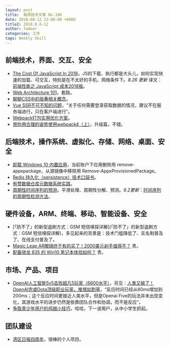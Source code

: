 ```yaml
---
layout: post
title:  每周技术文章 No.186
date: 2018-08-12 22:00:00 +0800
title2: 2018.8.6-12
author: fadeer
categories: 工作
tags: Weekly Skill
---
```


前端技术，界面、交互、安全
----
* [The Cost Of JavaScript In 2018](https://medium.com/@addyosmani/the-cost-of-javascript-in-2018-7d8950fbb5d4)，JS的下载、执行都是大头儿，如何实现快速的加载、可交互，特别是在不太好的手机、网络条件下。*8.26 更新* 译文：[前端性能之 JavaScript 成本2018版](http://www.infoq.com/cn/articles/the-cost-of-javascript-in-2018)。
* [Web Architecture 101](https://engineering.videoblocks.com/web-architecture-101-a3224e126947)，套路。
* [聊聊CSS中的层叠相关概念](https://www.w3cplus.com/css/understand-css-stacking-context-order-z-index.html)。
* [Vue SSR不可不知的问题](https://zhuanlan.zhihu.com/p/41427873)，“关于任何需要登录获取数据的情况，建议不在服务端进行，只在客户端进行”。
* [Webpack打包实用优化方案](https://jdc.jd.com/archives/212653)。
* [带你用合理的姿势使用webpack4（上）](https://segmentfault.com/a/1190000015919863)，升级篇，不错。

后端技术，操作系统、虚拟化、存储、网络、桌面、安全
----
* [卸载 Windows 10 内置应用](http://goxia.maytide.net/read.php/1898.htm)，当前账户下应用删除用 remove-appxpackage，从源镜像中移除用 Remove-AppxProvisionedPackage。
* [Redis 持久化（persistence）技术口袋书](https://segmentfault.com/a/1190000015897415)。
* [有赞数据仓库元数据系统实践](https://tech.youzan.com/youzan-metadata/)。
* [周期性时间序列的预测](https://www.opsdev.cn/post/periodic_predict.html)，平滑处理、周期性分解、预测。*9.2更新*：[时间序列的周期性检测方法](https://www.opsdev.cn/post/periodic_check.html)。

硬件设备，ARM、终端、移动、智能设备、安全
----
* [「防不了」的新型盗刷方式：GSM 短信嗅探详解](「防不了」的新型盗刷方式：GSM 短信嗅探详解)，多见起来的背景是：技术门槛降低了、实名制普及了、在线支付普及了。
* [Magic Leap AR眼镜终于有的买了！2000美元剁手值得不？](https://www.jiqizhixin.com/articles/2018-08-11-12) 贵。
* [配备骁龙 835 的 Win10 笔记本体验如何？](https://www.ifanr.com/1078919) 贵。

市场、产品、项目
----
* [OpenAI人工智能5v5击败超凡5玩家（6600水平）](https://www.jiqizhixin.com/articles/2018-08-06-3)，另见：[人类又输了！OpenAI完虐Dota顶级职业玩家，推塔如割草](https://zhuanlan.zhihu.com/p/41356130)，“反应时间已经从80ms增加到200ms；这个反应时间更接近人类水平，但是Openai Five的玩法并未出现变化，其游戏水平的进步仍然是依靠团队合作和协调，而不是反应”。
* [争取青少年用户的鸡贼小技巧](https://wanqu.co/a/6820/%E4%BA%89%E5%8F%96%E9%9D%92%E5%B0%91%E5%B9%B4%E7%94%A8%E6%88%B7%E7%9A%84%E9%B8%A1%E8%B4%BC%E5%B0%8F%E6%8A%80%E5%B7%A7/)，哈哈，下一波用户，从中小学生抓起。

团队建设
----
* [湾区日报四周年](https://wanqu.co/b/80/2018-08-06-4-year.html)，很棒的个人项目。




